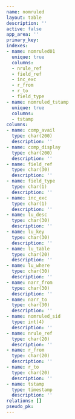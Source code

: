 ```yaml
---
name: nomruled
layout: table
description: ''
active: false
app_area: ''
primary_key: 
indexes:
- name: nomruled01
  unique: true
  columns:
  - nrule_ref
  - field_ref
  - inc_exc
  - r_from
  - r_to
  - field_type
- name: nomruled_tstamp
  unique: true
  columns:
  - tstamp
columns:
- name: comp_avail
  type: char(200)
  description: ''
- name: comp_display
  type: char(200)
  description: ''
- name: field_ref
  type: char(30)
  description: ''
- name: field_type
  type: char(1)
  description: ''
- name: inc_exc
  type: char(1)
  description: ''
- name: lu_desc
  type: char(30)
  description: ''
- name: lu_key
  type: char(30)
  description: ''
- name: lu_table
  type: char(20)
  description: ''
- name: lu_where
  type: char(30)
  description: ''
- name: narr_from
  type: char(30)
  description: ''
- name: narr_to
  type: char(30)
  description: ''
- name: nomruled_sid
  type: int(4)
  description: ''
- name: nrule_ref
  type: char(20)
  description: ''
- name: r_from
  type: char(20)
  description: ''
- name: r_to
  type: char(20)
  description: ''
- name: tstamp
  type: timestamp
  description: ''
relations: []
pseudo_pk: 
---
```


